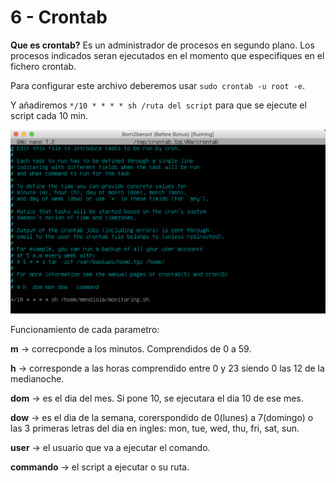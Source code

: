 # 6 - Crontab

**Que es crontab?** Es un administrador de procesos en segundo plano. Los procesos indicados seran ejecutados en el momento que especifiques en el fichero crontab.

Para configurar este archivo deberemos usar `sudo crontab -u root -e`.

Y añadiremos `*/10 * * * * sh /ruta del script` para que se ejecute el script cada 10 min.

![ ](./6%20-%20Crontab/Screen_Shot_2023-10-10_at_8.13.21_PM.png)

Funcionamiento de cada parametro:

**m** → correcponde a los minutos. Comprendidos de 0 a 59.

**h** → corresponde a las horas comprendido entre 0 y 23 siendo 0 las 12 de la medianoche.

**dom** → es el dia del mes. Si pone 10, se ejecutara el dia 10 de ese mes.

**dow** → es el dia de la semana, corerspondido de 0(lunes) a 7(domingo) o las 3 primeras letras del dia en ingles: mon, tue, wed, thu, fri, sat, sun.

**user** → el usuario que va a ejecutar el comando.

**commando** → el script a ejecutar o su ruta.